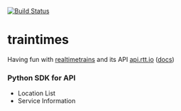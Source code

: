 [![Build Status](https://travis-ci.org/tomviner/traintimes.svg)](https://travis-ci.org/tomviner/traintimes)

# traintimes
Having fun with [realtimetrains](http://www.realtimetrains.co.uk/) and its API [api.rtt.io](https://api.rtt.io/) ([docs](http://www.realtimetrains.co.uk/api))

### Python SDK for API

- Location List
- Service Information
